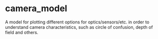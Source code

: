 # camera_model
A model for plotting different options for optics/sensors/etc. in order to understand camera characteristics, such as circle of confusion, depth of field and others.
